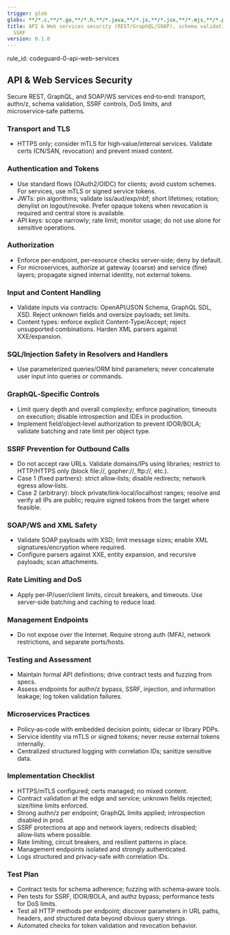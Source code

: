 ```yaml
---
trigger: glob
globs: **/*.c,**/*.go,**/*.h,**/*.java,**/*.js,**/*.jsx,**/*.mjs,**/*.php,**/*.py,**/*.pyi,**/*.pyx,**/*.rb,**/*.ts,**/*.tsx,**/*.wsdl,**/*.xml,**/*.xsd,**/*.xslt,**/*.yaml,**/*.yml
title: API & Web services security (REST/GraphQL/SOAP), schema validation, authn/z,
  SSRF
version: 0.1.0
---
```


rule_id: codeguard-0-api-web-services

## API & Web Services Security

Secure REST, GraphQL, and SOAP/WS services end‑to‑end: transport, authn/z, schema validation, SSRF controls, DoS limits, and microservice‑safe patterns.

### Transport and TLS
- HTTPS only; consider mTLS for high‑value/internal services. Validate certs (CN/SAN, revocation) and prevent mixed content.

### Authentication and Tokens
- Use standard flows (OAuth2/OIDC) for clients; avoid custom schemes. For services, use mTLS or signed service tokens.
- JWTs: pin algorithms; validate iss/aud/exp/nbf; short lifetimes; rotation; denylist on logout/revoke. Prefer opaque tokens when revocation is required and central store is available.
- API keys: scope narrowly; rate limit; monitor usage; do not use alone for sensitive operations.

### Authorization
- Enforce per‑endpoint, per‑resource checks server‑side; deny by default.
- For microservices, authorize at gateway (coarse) and service (fine) layers; propagate signed internal identity, not external tokens.

### Input and Content Handling
- Validate inputs via contracts: OpenAPI/JSON Schema, GraphQL SDL, XSD. Reject unknown fields and oversize payloads; set limits.
- Content types: enforce explicit Content‑Type/Accept; reject unsupported combinations. Harden XML parsers against XXE/expansion.

### SQL/Injection Safety in Resolvers and Handlers
- Use parameterized queries/ORM bind parameters; never concatenate user input into queries or commands.

### GraphQL‑Specific Controls
- Limit query depth and overall complexity; enforce pagination; timeouts on execution; disable introspection and IDEs in production.
- Implement field/object‑level authorization to prevent IDOR/BOLA; validate batching and rate limit per object type.

### SSRF Prevention for Outbound Calls
- Do not accept raw URLs. Validate domains/IPs using libraries; restrict to HTTP/HTTPS only (block file://, gopher://, ftp://, etc.).
- Case 1 (fixed partners): strict allow‑lists; disable redirects; network egress allow‑lists.
- Case 2 (arbitrary): block private/link‑local/localhost ranges; resolve and verify all IPs are public; require signed tokens from the target where feasible.

### SOAP/WS and XML Safety
- Validate SOAP payloads with XSD; limit message sizes; enable XML signatures/encryption where required.
- Configure parsers against XXE, entity expansion, and recursive payloads; scan attachments.

### Rate Limiting and DoS
- Apply per‑IP/user/client limits, circuit breakers, and timeouts. Use server‑side batching and caching to reduce load.

### Management Endpoints
- Do not expose over the Internet. Require strong auth (MFA), network restrictions, and separate ports/hosts.

### Testing and Assessment
- Maintain formal API definitions; drive contract tests and fuzzing from specs.
- Assess endpoints for authn/z bypass, SSRF, injection, and information leakage; log token validation failures.

### Microservices Practices
- Policy‑as‑code with embedded decision points; sidecar or library PDPs.
- Service identity via mTLS or signed tokens; never reuse external tokens internally.
- Centralized structured logging with correlation IDs; sanitize sensitive data.

### Implementation Checklist
- HTTPS/mTLS configured; certs managed; no mixed content.
- Contract validation at the edge and service; unknown fields rejected; size/time limits enforced.
- Strong authn/z per endpoint; GraphQL limits applied; introspection disabled in prod.
- SSRF protections at app and network layers; redirects disabled; allow‑lists where possible.
- Rate limiting, circuit breakers, and resilient patterns in place.
- Management endpoints isolated and strongly authenticated.
- Logs structured and privacy‑safe with correlation IDs.

### Test Plan
- Contract tests for schema adherence; fuzzing with schema‑aware tools.
- Pen tests for SSRF, IDOR/BOLA, and authz bypass; performance tests for DoS limits.
- Test all HTTP methods per endpoint; discover parameters in URL paths, headers, and structured data beyond obvious query strings.
- Automated checks for token validation and revocation behavior.
